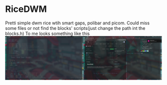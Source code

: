 # RiceDWM
Pretti simple dwm rice wtih smart gaps, polibar and picom.
Could miss some files  or not find the blocks' scripts(just change the path int the blocks.h)
To me looks something like this
![alt text](https://github.com/MangoTzara/RiceDWM/blob/main/2023-07-11_13-47.png)
